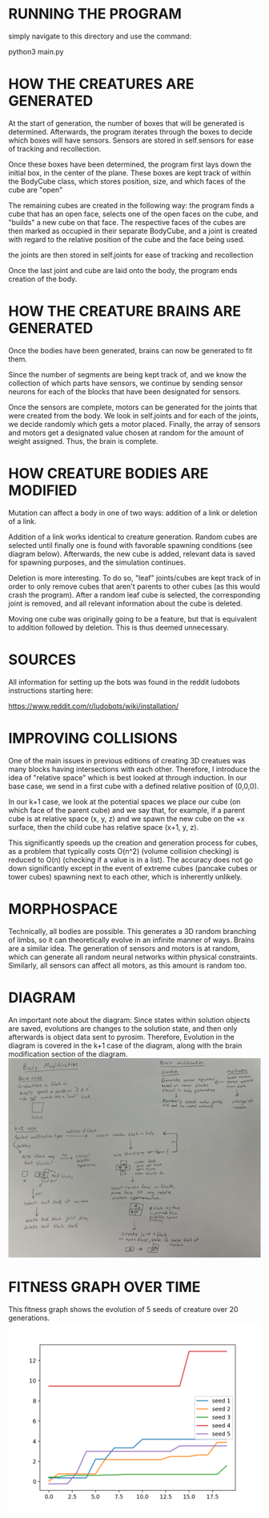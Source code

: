 # RUNNING THE PROGRAM
simply navigate to this directory and use the command:

python3 main.py

# HOW THE CREATURES ARE GENERATED
At the start of generation, the number of boxes that will be generated is determined.
Afterwards, the program iterates through the boxes to decide which boxes will have sensors. 
Sensors are stored in self.sensors for ease of tracking and recollection. 

Once these boxes have been determined, the program first lays down the initial box, in the center of the plane. 
These boxes are kept track of within the BodyCube class, which stores position, size, and which faces of the cube are "open"

The remaining cubes are created in the following way: the program finds a cube that has an open face, selects one of the open faces on 
the cube, and "builds" a new cube on that face. The respective faces of the cubes are then marked as occupied in their separate BodyCube,
and a joint is created with regard to the relative position of the cube and the face being used. 

the joints are then stored in self.joints for ease of tracking and recollection

Once the last joint and cube are laid onto the body, the program ends creation of the body.

# HOW THE CREATURE BRAINS ARE GENERATED
Once the bodies have been generated, brains can now be generated to fit them. 

Since the number of segments are being kept track of, and we know the collection of which parts have sensors, we continue by sending
sensor neurons for each of the blocks that have been designated for sensors. 

Once the sensors are complete, motors can be generated for the joints that were created from the body. We look in self.joints and 
for each of the joints, we decide randomly which gets a motor placed. Finally, the array of sensors and motors get a designated value
chosen at random for the amount of weight assigned. Thus, the brain is complete. 

# HOW CREATURE BODIES ARE MODIFIED
Mutation can affect a body in one of two ways: addition of a link or deletion of a link. 

Addition of a link works identical to creature generation. Random cubes are selected until finally one is found with favorable spawning conditions (see diagram below).
Afterwards, the new cube is added, relevant data is saved for spawning purposes, and the simulation continues.

Deletion is more interesting. To do so, "leaf" joints/cubes are kept track of in order to only remove cubes that aren't parents to other cubes (as this would crash the program).
After a random leaf cube is selected, the corresponding joint is removed, and all relevant information about the cube is deleted. 

Moving one cube was originally going to be a feature, but that is equivalent to addition followed by deletion. This is thus deemed unnecessary.

# SOURCES
All information for setting up the bots was found in the reddit ludobots instructions starting here:

https://www.reddit.com/r/ludobots/wiki/installation/

# IMPROVING COLLISIONS
One of the main issues in previous editions of creating 3D creatues was many blocks having intersections with each other.
Therefore, I introduce the idea of "relative space" which is best looked at through induction. In our base case, we send in a first cube with a defined relative position of (0,0,0).

In our k+1 case, we look at the potential spaces we place our cube (on which face of the parent cube) and we say that, for example, if a parent cube is at relative space (x, y, z) and we 
spawn the new cube on the +x surface, then the child cube has relative space (x+1, y, z). 

This significantly speeds up the creation and generation process for cubes, as a problem that typically costs O(n^2) (volume collision checking) is reduced to O(n) (checking if a value is in a list).
The accuracy does not go down significantly except in the event of extreme cubes (pancake cubes or tower cubes) spawning next to each other, which is inherently unlikely.

# MORPHOSPACE
Technically, all bodies are possible. This generates a 3D random branching of limbs, so it can theoretically evolve in an infinite manner of ways. 
Brains are a similar idea. The generation of sensors and motors is at random, which can generate all random neural networks within physical constraints.
Similarly, all sensors can affect all motors, as this amount is random too. 

# DIAGRAM
An important note about the diagram: Since states within solution objects are saved, evolutions are changes to the solution state, and then only afterwards is object data sent to pyrosim. Therefore, Evolution in the diagram is covered in the k+1 case of the diagram, along with the brain modification section of the diagram. 
![alt text](https://github.com/AlexChen0/ArtificialLifeAC/blob/main/DiagramWithPictures.jpg)

# FITNESS GRAPH OVER TIME
This fitness graph shows the evolution of 5 seeds of creature over 20 generations. 
![alt text](https://github.com/AlexChen0/ArtificialLifeAC/blob/main/FitnessFunctions.png)
